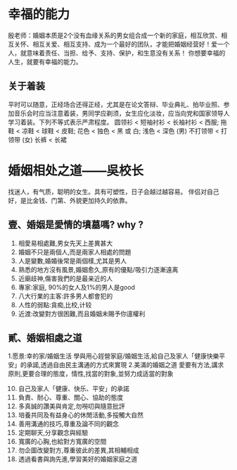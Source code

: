 # 幸福的能力
殷老师：婚姻本质是2个没有血缘关系的男女组合成一个新的家庭，相互欣赏、相互关怀、相互关爱、相互支持、成为一个最好的团队，才能把婚姻经营好！爱一个人，就意味着责任、当担、给予、支持、保护，和生意没有关系！
你想要幸福的人生，就要有幸福的能力。
## 关于着装
平时可以随意，正经场合还得正经，尤其是在论文答辩、毕业典礼、拍毕业照、参加音乐会时应当注意着装，男同学应剃须，女生应化淡妆，应当向党和国家领导人学习着装。下列不等式表示严肃程度。
圆领衫 < 短袖衬衫 < 长袖衬衫 < 西服; 
拖鞋 < 凉鞋 < 球鞋 < 皮鞋;
花色 < 独色 < 黑 或 白; 
 浅色 < 深色
(男) 不打领带 < 打领带
(女) 长裤 < 长裙
# 婚姻相处之道——吳校长
找迷人，有气质，聪明的女生。具有可塑性，日子会越过越容易。
伴侣对自己好，是比金钱、门第、外貌更加持久的依靠。
## 壹、婚姻是愛情的墳墓嗎? why ?
1. 相愛易相處難,男女先天上差異甚大
2. 婚姻不只是兩個人,而是兩家人相處的問題
3. 人是變數,婚婚後常是兩個樣,尤其是男人
4. 熟悉的地方沒有風景,婚姻愈久,原有的優點/吸引力逐漸遠离
5. 近廟歧神,傷害我們的是最亲近的人
6. 專家:家庭, 90%的女人及1%的男人是good
7. 八大行業的主客:許多男人都會犯的
8. 人性的弱點:貪痴,比校,计较
9. 近渡:改變對方很困難,而且婚姻未賜予你邅權利
## 貳、婚姻相處之道
 1.愿景:幸的家/婚姻生活
 學與用心鋞營家庭/婚姻生活,給自己及家人「健康快樂平安」的承諾,透過自由民主溝通的方式來實現
 2.美滿的婚姻之道
 愛要有方法,講求原則,更要合理的態度，情性,找當的對象,並努力成适當的對象
 
10. 自己及家人「健康、快乐、平安」的承諾
11. 負責、耐心、尊重、關心、協助的態度
12. 多真誠的讚美與肯定,勿嘮叨與隨意批評
13. 培養共同及有益身心的休閒活動,多挼觸大自然
14. 善用溝通的技巧,尊重及論不同的觀念
15. 定期聊天,分享觀念與經驗
16. 寬廣的心胸,也給對方寬廣的空間
17. 勿企圖改變對方,尊重彼此的差異,其相輔相成
18. 透過看書與詢先進,學習美好的婚姻家庭之道
